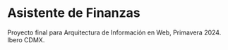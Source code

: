 # Asistente de Finanzas

Proyecto final para Arquitectura de Información en Web, Primavera 2024. Ibero CDMX.
